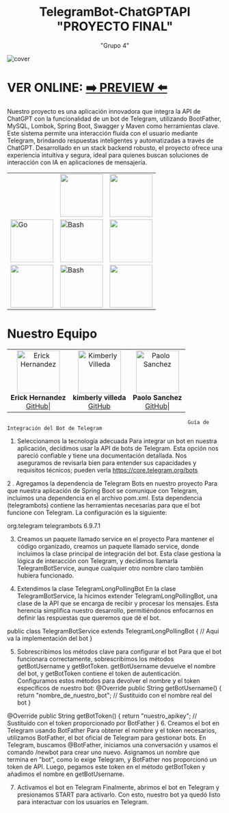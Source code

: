 <div align="center">
  <h1>
      TelegramBot-ChatGPTAPI "PROYECTO FINAL"
  </h1> 
  "Grupo 4"
</div>



![cover](https://github.com/user-attachments/assets/9e61c141-7162-4856-8e49-e5032c4c1474)

# VER ONLINE: [:arrow_right: PREVIEW :arrow_left:](https://airman-project.vercel.app/) 

  
  
 Nuestro proyecto es una aplicación innovadora que integra la API de ChatGPT con la funcionalidad de un bot de Telegram, utilizando BootFather, MySQL, Lombok, Spring Boot, Swagger y Maven como herramientas clave. Este sistema permite una interacción fluida con el usuario mediante Telegram, brindando respuestas inteligentes y automatizadas a través de ChatGPT. Desarrollado en un stack backend robusto, el proyecto ofrece una experiencia intuitiva y segura, ideal para quienes buscan soluciones de interacción con IA en aplicaciones de mensajería.



<table align="center">
  
  </tr>
    <td>
      <a href="#">
        <img alt="" src="https://github.com/user-attachments/assets/26143db6-a205-43d2-9147-3d71813ad958">
      </a>
    </td>
    <td>
      <a href="#">
        <img alt="" src="https://github.com/user-attachments/assets/986da5b2-2c1d-478d-b88f-668edd319359" width="100">
      </a>
    </td>
     <td>
      <a href="#">
        <img alt="" src="https://github.com/user-attachments/assets/0aff50f5-8d21-46a5-8b02-5a1711cb14c0" width="100">
      </a>
    </td>
    </td>
      
  </tr>
  
  </tr>
    <td>
      <a href="#">
        <img alt="Go" src="https://github.com/user-attachments/assets/b9ac54b2-93bd-4da8-8990-507c1f5d4282" width="100">
      </a>
    </td>
    <td>
      <a href="#">
        <img alt="Bash" src="https://github.com/user-attachments/assets/9ad1aea5-da17-4927-84b7-7155290f0f57" width="100">
      </a>
    </td>
     <td>
      <a href="#">
        <img alt="" src="https://logovtor.com/wp-content/uploads/2020/10/vercel-inc-logo-vector.png" width="100">
      </a>
    </td>
    </td>
       
  </tr>
  
  </tr>
    <td>
      <a href="#">
        <img alt="" src="https://github.com/user-attachments/assets/e1e40d8c-59ef-4807-b7e3-66dce61a2988" width="100">
      </a>
    </td>
    <td>
      <a href="#">
        <img alt="Bash" src="https://github.com/user-attachments/assets/e9456f50-97a7-48bd-8474-da490f8bbd13" width="100">
      </a>
    </td>
     <td>
      <a href="#">
        <img alt="" src="https://github.com/user-attachments/assets/f039df30-2298-429c-b153-a1cd9671095e" width="100">
      </a>
    </td>
    </td>
       
  </tr>
  
</table>




# Nuestro Equipo



<table>
  <tr>
    <td align="center">
      <img src="https://github.com/user-attachments/assets/c2caed80-a81f-4909-ba01-0e98b1c086eb" width="100" alt="Erick Hernandez ">
      <br>
      <strong>Erick Hernandez</strong>
      <br>
     <a href="https://github.com" target="_blank">GitHub</a>|
      <a href="" target="_blank"
    </td>
    <td align="center">
      <img src="https://github.com/user-attachments/assets/fd52886b-245f-40a0-b11b-e49423f13939" width="100" alt="Kimberly Villeda">
      <br>
      <strong>kimberly villeda </strong>
      <br>
      <a href="" target="_blank" |
      <a href="https://github.com" target="_blank">GitHub</a>
    </td>
    <td align="center">
      <img src="https://github.com/user-attachments/assets/174bf52e-2aa2-4b52-aaca-095ea282ecf5" width="100" alt="Paolo Sanchez">
      <br>
      <strong>Paolo Sanchez </strong>
      <br>
      <a href="https://github.com" target="_blank">GitHub</a>|
      <a href="" target="_blank"
    </td>
  </tr>
</table>




                                                               Guía de Integración del Bot de Telegram

                                                  
1. Seleccionamos la tecnología adecuada
Para integrar un bot en nuestra aplicación, decidimos usar la API de bots de Telegram. Esta opción nos pareció confiable y tiene una documentación detallada. Nos aseguramos de revisarla bien para entender sus capacidades y requisitos técnicos; pueden verla https://core.telegram.org/bots



2 . Agregamos la dependencia de Telegram Bots en nuestro proyecto
Para que nuestra aplicación de Spring Boot se comunique con Telegram, incluimos una dependencia en el archivo pom.xml. Esta dependencia (telegrambots) contiene las herramientas necesarias para que el bot funcione con Telegram. La configuración es la siguiente:

<!-- Dependencia para interactuar con Telegram -->
<dependency>
    <groupId>org.telegram</groupId>
    <artifactId>telegrambots</artifactId>
    <version>6.9.7.1</version>
</dependency>

3. Creamos un paquete llamado service en el proyecto
Para mantener el código organizado, creamos un paquete llamado service, donde incluimos la clase principal de integración del bot. Esta clase gestiona la lógica de interacción con Telegram, y decidimos llamarla TelegramBotService, aunque cualquier otro nombre claro también hubiera funcionado.


4. Extendimos la clase TelegramLongPollingBot
En la clase TelegramBotService, la hicimos extender TelegramLongPollingBot, una clase de la API que se encarga de recibir y procesar los mensajes. Esta herencia simplifica nuestro desarrollo, permitiéndonos enfocarnos en definir las respuestas que queremos que dé el bot.

public class TelegramBotService extends TelegramLongPollingBot {
    // Aquí va la implementación del bot
}

5. Sobrescribimos los métodos clave para configurar el bot
Para que el bot funcionara correctamente, sobrescribimos los métodos getBotUsername y getBotToken. getBotUsername devuelve el nombre del bot, y getBotToken contiene el token de autenticación. Configuramos estos métodos para devolver el nombre y el token específicos de nuestro bot:
@Override
public String getBotUsername() {
    return "nombre_de_nuestro_bot"; // Sustituido con el nombre real del bot
}

@Override
public String getBotToken() {
    return "nuestro_apikey"; // Sustituido con el token proporcionado por BotFather
}
6. Creamos el bot en Telegram usando BotFather
Para obtener el nombre y el token necesarios, utilizamos BotFather, el bot oficial de Telegram para gestionar bots. En Telegram, buscamos @BotFather, iniciamos una conversación y usamos el comando /newbot para crear uno nuevo. Asignamos un nombre que termina en "bot", como lo exige Telegram, y BotFather nos proporcionó un token de API. Luego, pegamos este token en el método getBotToken y añadimos el nombre en getBotUsername.

7. Activamos el bot en Telegram
Finalmente, abrimos el bot en Telegram y presionamos START para activarlo. Con esto, nuestro bot ya quedó listo para interactuar con los usuarios en Telegram.

